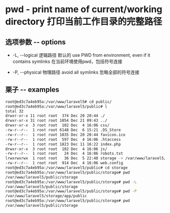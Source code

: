 # pwd - print name of current/working directory 打印当前工作目录的完整路径

## 选项参数 -- options

- -L, --logical 逻辑路径  默认的
        use PWD from environment, even if it contains symlinks
        在当前环境使用pwd，包括符号连接

- -P, --physical 物理路径
        avoid all symlinks
        忽略全部的符号连接

## 栗子 -- examples

```bash
root@ed3c7a4eb95a:/var/www/laravel5# cd public/
root@ed3c7a4eb95a:/var/www/laravel5/public# l
total 32
drwxr-xr-x 11 root root  374 Dec 20 20:44 ./
drwxr-xr-x 31 root root 1054 Dec 21 09:43 ../
drwxr-xr-x  3 root root  102 Dec  4 16:06 css/
-rw-r--r--  1 root root 6148 Dec  6 15:21 .DS_Store
-rw-r--r--  1 root root 1035 Dec 20 20:44 favicon.ico
-rw-r--r--  1 root root  597 Dec  4 16:06 .htaccess
-rw-r--r--  1 root root 1823 Dec 11 16:22 index.php
drwxr-xr-x  3 root root  102 Dec  4 16:06 js/
-rw-r--r--  1 root root   24 Dec  4 16:06 robots.txt
lrwxrwxrwx  1 root root   36 Dec  5 22:48 storage -> /var/www/laravel5/storage/app/public/
-rw-r--r--  1 root root  914 Dec  4 16:06 web.config
root@ed3c7a4eb95a:/var/www/laravel5/public# cd storage
root@ed3c7a4eb95a:/var/www/laravel5/public/storage# pwd
/var/www/laravel5/public/storage
root@ed3c7a4eb95a:/var/www/laravel5/public/storage# pwd -L
/var/www/laravel5/public/storage
root@ed3c7a4eb95a:/var/www/laravel5/public/storage# pwd -P
/var/www/laravel5/storage/app/public
root@ed3c7a4eb95a:/var/www/laravel5/public/storage# pwd
/var/www/laravel5/public/storage
```
